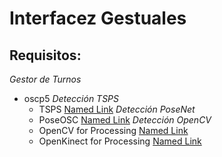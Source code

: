 # Interfacez Gestuales #

## Requisitos: ##
*Gestor de Turnos*
* oscp5
*Detección TSPS*
     - TSPS [Named Link](https://www.tsps.cc/) 
*Detección PoseNet*
     - PoseOSC [Named Link](https://github.com/LingDong-/PoseOSC/releases/tag/0.0.3)
*Detección OpenCV*
    - OpenCV for Processing [Named Link](https://github.com/atduskgreg/opencv-processing/releases) 
    - OpenKinect for Processing [Named Link](https://github.com/shiffman/OpenKinect-for-Processing)
